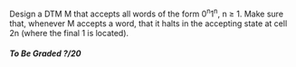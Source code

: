 Design a DTM M that accepts all words of the form 0<sup>n</sup>1<sup>n</sup>, n ≥ 1. Make sure that, whenever M accepts a word, that it halts in the accepting state at cell 2n (where the final 1 is located). 

##### To Be Graded ?/20
